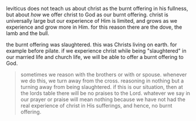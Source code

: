 leviticus does not teach us about christ as the burnt offering in his fullness,
but about *how* we offer christ to God as our burnt offering. christ is universally
large but our experience of Him is limited, and grows as we experience and grow more
in Him. for this reason there are the dove, the lamb and the bull.

the burnt offering was slaughtered. this was Christs living on earth. for example before pilate. if we experience christ while being "slaughtered" in our married life and church life, we will be able to offer a burnt offering to God.

> sometimes we reason with the brothers or with or spouse. whenever we do this, we turn away from the cross. reasoning in nothing but a turning away from being slaughtered. if this is our situation, then at the lords table there will be no praises to the Lord. whatever we say in our prayer or praise will mean nothing because we have not had the real experience of christ in His sufferings, and hence, no burnt offering.
